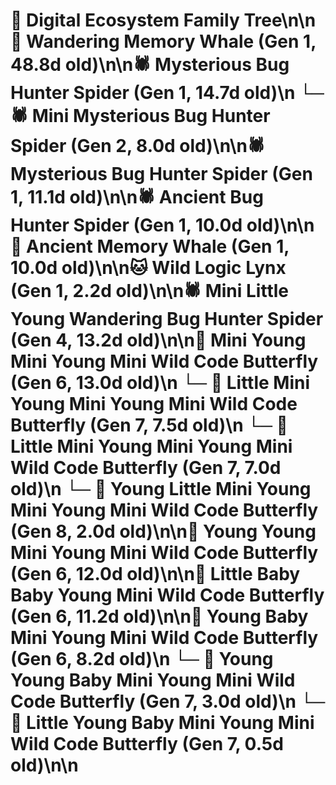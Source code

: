 # 🌳 Digital Ecosystem Family Tree\n\n🐋 Wandering Memory Whale (Gen 1, 48.8d old)\n\n🕷️ Mysterious Bug Hunter Spider (Gen 1, 14.7d old)\n  └─ 🕷️ Mini Mysterious Bug Hunter Spider (Gen 2, 8.0d old)\n\n🕷️ Mysterious Bug Hunter Spider (Gen 1, 11.1d old)\n\n🕷️ Ancient Bug Hunter Spider (Gen 1, 10.0d old)\n\n🐋 Ancient Memory Whale (Gen 1, 10.0d old)\n\n🐱 Wild Logic Lynx (Gen 1, 2.2d old)\n\n🕷️ Mini Little Young Wandering Bug Hunter Spider (Gen 4, 13.2d old)\n\n🦋 Mini Young Mini Young Mini Wild Code Butterfly (Gen 6, 13.0d old)\n  └─ 🦋 Little Mini Young Mini Young Mini Wild Code Butterfly (Gen 7, 7.5d old)\n  └─ 🦋 Little Mini Young Mini Young Mini Wild Code Butterfly (Gen 7, 7.0d old)\n    └─ 🦋 Young Little Mini Young Mini Young Mini Wild Code Butterfly (Gen 8, 2.0d old)\n\n🦋 Young Young Mini Young Mini Wild Code Butterfly (Gen 6, 12.0d old)\n\n🦋 Little Baby Baby Young Mini Wild Code Butterfly (Gen 6, 11.2d old)\n\n🦋 Young Baby Mini Young Mini Wild Code Butterfly (Gen 6, 8.2d old)\n  └─ 🦋 Young Young Baby Mini Young Mini Wild Code Butterfly (Gen 7, 3.0d old)\n  └─ 🦋 Little Young Baby Mini Young Mini Wild Code Butterfly (Gen 7, 0.5d old)\n\n